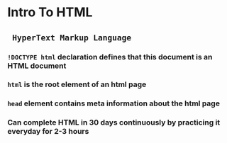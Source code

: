 # Intro To HTML
## `` HyperText Markup Language``
### ``!DOCTYPE html`` declaration defines that this document is an HTML document
### ``html`` is the root element of an html page
### ``head`` element contains meta information about the html page
### Can complete HTML in 30 days continuously by practicing it everyday for 2-3 hours

